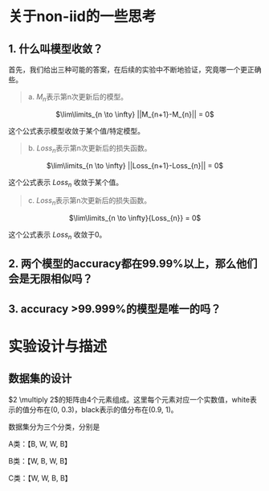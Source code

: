 # 关于non-iid的一些思考

## 1. 什么叫模型收敛？

首先，我们给出三种可能的答案，在后续的实验中不断地验证，究竟哪一个更正确些。

> a. $M_{n}$表示第n次更新后的模型。

<p align="center"> $\lim\limits_{n \to \infty} ||M_{n+1}-M_{n}|| = 0$ </p>

这个公式表示模型收敛于某个值/特定模型。

> b. $Loss_{n}$表示第n次更新后的损失函数。

<p align="center"> $\lim\limits_{n \to \infty} ||Loss_{n+1}-Loss_{n}|| = 0$  </p>

这个公式表示 $Loss_{n}$ 收敛于某个值。

> c. $Loss_{n}$表示第n次更新后的损失函数。

<p align="center"> $\lim\limits_{n \to \infty}{Loss_{n}} = 0$   </p>

这个公式表示 $Loss_{n}$ 收敛于0。


## 2. 两个模型的accuracy都在99.99%以上，那么他们会是无限相似吗？


## 3. accuracy >99.999%的模型是唯一的吗？

# 实验设计与描述

## 数据集的设计

$2 \multiply 2$的矩阵由4个元素组成。这里每个元素对应一个实数值，white表示的值分布在(0, 0.3)，black表示的值分布在(0.9, 1)。

数据集分为三个分类，分别是

A类：【B, W, W, B】

B类：【W, B, W, B】

C类：【W, W, B, B】
